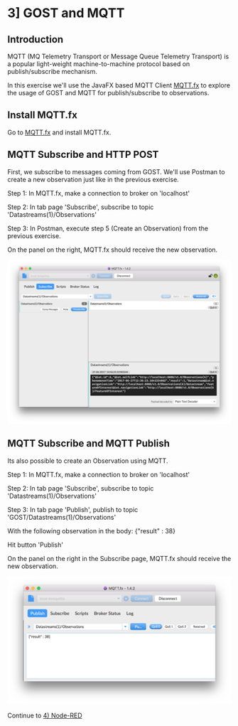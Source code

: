 # 3] GOST and MQTT

## Introduction

MQTT (MQ Telemetry Transport or Message Queue Telemetry Transport) is a popular light-weight machine-to-machine protocol based on publish/subscribe mechanism.

In this exercise we'll use the JavaFX based MQTT Client <a href= "http://www.mqttfx.org/">MQTT.fx</a> to explore the usage of GOST and MQTT for publish/subscribe to observations. 

## Install MQTT.fx

Go to <a href= "http://www.mqttfx.org/">MQTT.fx</a> and install MQTT.fx.

## MQTT Subscribe and HTTP POST

First, we subscribe to messages coming from GOST. We'll use Postman to create a new observation just like in the previous
exercise.

Step 1: In MQTT.fx, make a connection to broker on 'localhost'

Step 2: In tab page 'Subscribe', subscribe to topic 'Datastreams(1)/Observations'

Step 3: In Postman, execute step 5 (Create an Observation) from the previous exercise.

On the panel on the right, MQTT.fx should receive the new observation.

<img src = "images/mqtt_subscribe.png"/>

## MQTT Subscribe and MQTT Publish

Its also possible to create an Observation using MQTT.

Step 1: In MQTT.fx, make a connection to broker on 'localhost'

Step 2: In tab page 'Subscribe', subscribe to topic 'Datastreams(1)/Observations'

Step 3: In tab page 'Publish', publish to topic 'GOST/Datastreams(1)/Observations'

With the following observation in the body: {"result" : 38}

Hit button 'Publish'

On the panel on the right in the Subscribe page, MQTT.fx should receive the new observation.

<img src = "images/mqtt_publish.png"/>

Continue to <a href = "4_nodered.md">4) Node-RED</a>
